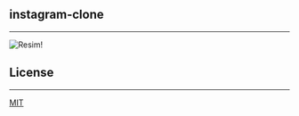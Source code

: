 ## instagram-clone

--- 

![Resim!](img/Screenshot_1.png "index.html")


## License
---
[MIT](https://choosealicense.com/licenses/mit/)




